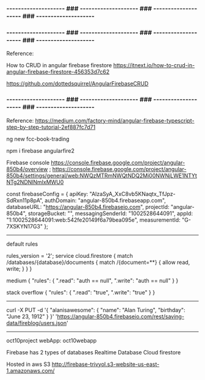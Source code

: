 
### -------------------- ### -------------------- ### -------------------- ### -------------------- ###




### -------------------- ### -------------------- ### -------------------- ### -------------------- ###
Reference:

How to CRUD in angular firebase firestore
https://itnext.io/how-to-crud-in-angular-firebase-firestore-456353d7c62

https://github.com/dottedsquirrel/AngularFirebaseCRUD

### -------------------- ### -------------------- ### -------------------- ### -------------------- ###

Reference:
https://medium.com/factory-mind/angular-firebase-typescript-step-by-step-tutorial-2ef887fc7d71

ng new fcc-book-trading

npm i firebase angularfire2

Firebase console
https://console.firebase.google.com/project/angular-850b4/overview
;
https://console.firebase.google.com/project/angular-850b4/settings/general/web:NWQzMTRmNWQtNDQ2Mi00NWNjLWE1NTYtNTg2NDNlNmIxMWU0

const firebaseConfig = {
  apiKey: "AIzaSyA_XxC8vb5KNaqtx_TfJpz-SdRxn11p8pA",
  authDomain: "angular-850b4.firebaseapp.com",
  databaseURL: "https://angular-850b4.firebaseio.com",
  projectId: "angular-850b4",
  storageBucket: "",
  messagingSenderId: "1002528644091",
  appId: "1:1002528644091:web:542fe20149f6a79bea095e",
  measurementId: "G-7XSKYN17G3"
};


---------------------------------------------
default rules

rules_version = '2';
service cloud.firestore {
  match /databases/{database}/documents {
    match /{document=**} {
      allow read, write;
    }
  }
}

medium
{
  "rules": {
    ".read": "auth == null",
    ".write": "auth == null"
  }
}

stack overflow
{
  "rules": {
    ".read": "true",
    ".write": "true"
  }
}

---------------------------------------------



curl -X PUT -d '{
  "alanisawesome": {
    "name": "Alan Turing",
    "birthday": "June 23, 1912"
  }
}' 'https://angular-850b4.firebaseio.com/rest/saving-data/fireblog/users.json'


------

oct10project 
webApp: oct10webapp

<!-- The core Firebase JS SDK is always required and must be listed first -->
<script src="https://www.gstatic.com/firebasejs/7.1.0/firebase-app.js"></script>

<!-- TODO: Add SDKs for Firebase products that you want to use
     https://firebase.google.com/docs/web/setup#available-libraries -->
<script src="https://www.gstatic.com/firebasejs/7.1.0/firebase-analytics.js"></script>

<script>
  // Your web app's Firebase configuration
  var firebaseConfig = {
    apiKey: "AIzaSyA7SE96UA4z4e8NJUaQANvDO-GA7qXkWyY",
    authDomain: "oct10project.firebaseapp.com",
    databaseURL: "https://oct10project.firebaseio.com",
    projectId: "oct10project",
    storageBucket: "oct10project.appspot.com",
    messagingSenderId: "96545103937",
    appId: "1:96545103937:web:75d77eede47192edc6e6c0",
    measurementId: "G-F7TXJJ8KV2"
  };
  // Initialize Firebase
  firebase.initializeApp(firebaseConfig);
  firebase.analytics();
</script>


Firebase has 2 types of databases 
Realtime Database 
Cloud firestore

Hosted in aws S3
http://firebase-trivyol.s3-website-us-east-1.amazonaws.com/




